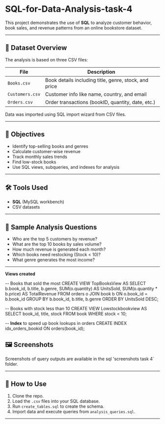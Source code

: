# SQL-for-Data-Analysis-task-4

This project demonstrates the use of **SQL** to analyze customer behavior, book sales, and revenue patterns from an online bookstore dataset.

---

## 📁 Dataset Overview

The analysis is based on three CSV files:

| File         | Description                             |
|--------------|-----------------------------------------|
| `Books.csv`  | Book details including title, genre, stock, and price |
| `Customers.csv` | Customer info like name, country, and email |
| `Orders.csv` | Order transactions (bookID, quantity, date, etc.) | <br>

Data was imported using SQL import wizard from CSV files.

---

## 🎯 Objectives

- Identify top-selling books and genres
- Calculate customer-wise revenue
- Track monthly sales trends
- Find low-stock books
- Use SQL views, subqueries, and indexes for analysis

---

## 🛠️ Tools Used

- **SQL** (MySQL workbench)
- CSV datasets

---

## 🧠 Sample Analysis Questions

- Who are the top 5 customers by revenue?
- What are the top 10 books by sales volume?
- How much revenue is generated each month?
- Which books need restocking (Stock < 10)?
- What genre generates the most income?

---

**Views created**

-- Books that sold the most
CREATE VIEW TopBooksView AS
SELECT b.book_id, b.title, b.genre, SUM(o.quantity) AS UnitsSold,
       SUM(o.quantity * b.price) AS TotalRevenue
FROM orders o
JOIN book b ON o.book_id = b.book_id
GROUP BY b.book_id, b.title, b.genre
ORDER BY UnitsSold DESC;<br>




-- Books with stock less than 10
CREATE VIEW Lowstockbookview AS
SELECT book_id, title, stock
FROM book
WHERE stock < 10; <br>


-- **Index** to speed up book lookups in orders
CREATE INDEX idx_orders_bookid ON orders(book_id);<br>

## 🖼️ Screenshots

Screenshots of query outputs are available in the sql 'screenshots task 4` folder.

---


## 🚀 How to Use

1. Clone the repo.
2. Load the `.csv` files into your SQL database.
3. Run `create_tables.sql` to create the schema.
4. Import data and execute queries from `analysis_queries.sql`.

---

